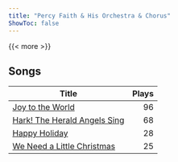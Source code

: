 ```yaml
---
title: "Percy Faith & His Orchestra & Chorus"
ShowToc: false
---
```


{{< more >}}

## Songs
Title | Plays 
----- | -----: 
[Joy to the World](/songs/joy-to-the-world) | 96
[Hark! The Herald Angels Sing](/songs/hark-the-herald-angels-sing) | 68
[Happy Holiday](/songs/happy-holiday) | 28
[We Need a Little Christmas](/songs/we-need-a-little-christmas) | 25

